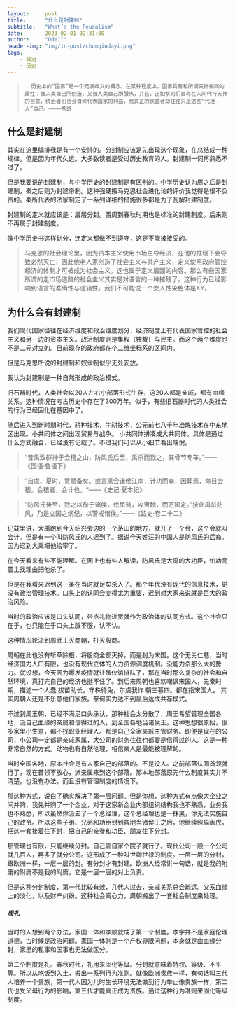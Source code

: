 ```yaml
---
layout:     post
title:      "什么是封建制"
subtitle:   "What’s the Feudalism"
date:       2023-02-01 02:31:00
author:     "Ode1l"
header-img: "img/in-post/chunqiudayi.png"
tags:
    - 政治
    - 历史
---
```


>       历史上的“国家”是一个充满歧义的概念。在某种程度上，国家具有和所谓天神相同的属性：被人类自己所创造，又被人类自己所服从，并且，正如祭司们自称在人间代行天神的旨意，统治者们也会自称代表国家的利益，而真正的获益者却往往只是这些“代理人”自己。————熊逸

## 什么是封建制

其实在这里编排我是有一个安排的。分封制应该是先出现这个现象，在总结成一种规律。但是因为年代久远。大多数读者是受过历史教育的人。封建制一词再熟悉不过了。

但是我要说的封建制，与中学历史的封建制是有区别的。中学历史认为周之后是封建制，秦之后则为封建帝制。这种强硬搬马克思社会进化论的评价我觉得是很不负责的。秦所代表的法家制定了一系列详细的措施很多都是为了瓦解封建制度。

封建制的定义就应该是：层层分封。西周到春秋时期也是标准的封建制度。后来则不再属于封建制度。

像中学历史书这样划分，连定义都做不到遵守，这是不能被接受的。

> 马克思的社会理论里，因为资本主义使用市场主导经济，在他的推理下会导致必然灭亡，因此他老人家创造了社会主义与共产主义，定义使用政府管控经济的体制才可被成为社会主义。这也属于定义层面的内容。那么有些国家所谓的走市场道路的社会主义其实是对语言的一种摧残了。这种行为已经影响到语言的准确性与逻辑性。我们不可能说一个女人性染色体是XY。

## 为什么会有封建制

我们现代国家往往在经济维度和政治维度划分，经济制度上有代表国家管控的社会主义和另一边的资本主义。政治制度则是集权（独裁）与民主。而这个两个维度也不是二元对立的。目前现存的政府都在个二维坐标系的区间内。

但是马克思所说的封建制和奴隶制似乎无处安放。

我认为封建制是一种自然形成的政治模式。

旧石器时代，人类社会以20人左右小部落形式生存，这20人都是亲戚，都有血缘关系。这种情况在考古历史中存在了300万年。似乎，有些旧石器时代的人类社会的行为已经固化在基因中了。

随后进入到新时期时代，耕种技术，牛耕技术，公元前七八千年冶炼技术在中东地区出现。小共同体之间出现贸易与战争。 小共同体拼凑成大共同体。具体是通过什么方式融合，已经没有记载了。不过我们可以从小细节看出端倪。

> “昔禹致群神于会稽之山，防风氏后至，禹杀而戮之，其骨节专车。”——《国语·鲁语下》

> ”自虞、夏时，贡赋备矣。或言禹会诸侯江南，计功而崩，因葬焉，命日会稽。会稽者，会计也。“——《史记·夏本纪》

> “防风氏後至，戮之以徇于诸侯，伐屈骜，攻曺魏，而万国定。”按此禹杀防风，乃是立国之纲纪，以警戒诸侯。”——《路史·卷二十二》

记载里讲，大禹跑到今天绍兴旁边的一个茅山的地方，就开了一个会，这个会就叫会计。但是有一个叫防风氏的人迟到了。据说今天姓汪的中国人是防风氏的后裔。因为迟到大禹把他给宰了。

在今天看来有些不能理解。在网上也有些人解读，防风氏是大禹的大功臣，怕功高震主找理由把他杀了。

但是在我看来迟到这一条在当时就足矣杀人了。那个年代没有现代的信息技术，更没有政治管理技术。口头上的认同会变得尤为重要，迟到对大家来说就是巨大的政治风险。

当时的政治应该是口头认同，带点礼物进贡就作为政治体的认同方式。这个社会只在乎，也只能在乎口头上服不服，认不认。

这种情况轮流到周武王灭商朝，打灭殷商。

周朝在此也没有斩草除根，将殷商全部灭掉，而是封为宋国。这个无关仁慈，当时经济国力人口有限，也没有现代立体的人力资源调度机制。没能力杀那么大的势力。就设想，今天因为爆发疫情就让殡仪馆排队了，那在当时那么复杂的社会和自然环境，真打完自己的经济也挺不住了。到后来周朝也喜欢嘲讽宋国人，先秦时期，描述一个人蠢 拔苗助长，守株待兔，尔虞我诈 朝三暮四。都在指宋国人。 其实周朝人还是不乐意他们家族。奈何实力达不到最后达成共存模式。

不过到周王朝，已经不满足口头承认，那种社会太分散了，周王希望管理全国各地，派自己血缘的亲属和信得过的人，到全国各地当诸侯王。这种思想很原始，很多家里小生意，都不找职业经理人。都是自己全家亲戚主管财务。即便是现在的公司，小公司一定都是亲戚家属，大公司的财务往往也都要是信得过的人。这是一种非常自然的方式。动物也有自然伦理，相信亲人是最能被理解的。

当时全国各地，原本社会是有人家自己的部落的。不是没人。之前部落认同首领就行了，现在首领不放心，派亲属来到这个部落。那本地部落原先什么制度其实并不清楚。也没有办法，而且没有管理制度的情况下。

那这种方式，说白了确实解决了第一层问题。但是你想，这种方式有点像大企业之间并购，我先并购了一个企业，对于这家新企业内部组织结构我也不熟悉，业务我也不熟悉，所以虽然你派去了一个总经理，这个总经理也是一抹黑，你无法实施自己的政令。所以这些子弟、兄弟和功臣封到各地当诸侯王之后，他继续照猫画虎，把这一套接着往下封，把自己的亲眷和功臣、朋友往下分封。

那管理也有限，只能继续分封。自己管自家个院子就行了。现代公司一般一个公司就几百人，再多了就分公司。这形成了一种叫世卿世禄的制度。一层一层的分封，跟欧洲一样，一层一层的封。有分封才有封建。欧洲人经常讲一句话，就是我的附庸的附庸不是我的附庸，它是一层一层的对上负责。

但是这种分封制度，第一代比较有效，几代人过去，亲戚关系总会疏远。父系血缘上的淡化，以及财产纠纷。这种社会离心力，周朝搬出了一套社会制度来处理。

#####  周礼

当时的人想到两个办法，家国一体和孝顺就成了第一个制度。孝字并不是家庭伦理道德，古时候是政治问题。家国一体则是一个产权界限问题，本身就是由血缘分封，家里的私事和国事也无法做区分。

第二个制度是礼。春秋时代，礼用来固化等级。分封就意味着特权、等级、不平等。所以从吃饭到入土，搬出一系列行为准则。就像欧洲贵族一样，有句话叫三代人培养一个贵族，第一代人因为儿时生长环境无法做到行为举止像贵族一样，第二代也受父母行为的影响，第三代才能真正成为贵族。通过这种行为准则来固化等级制度。
